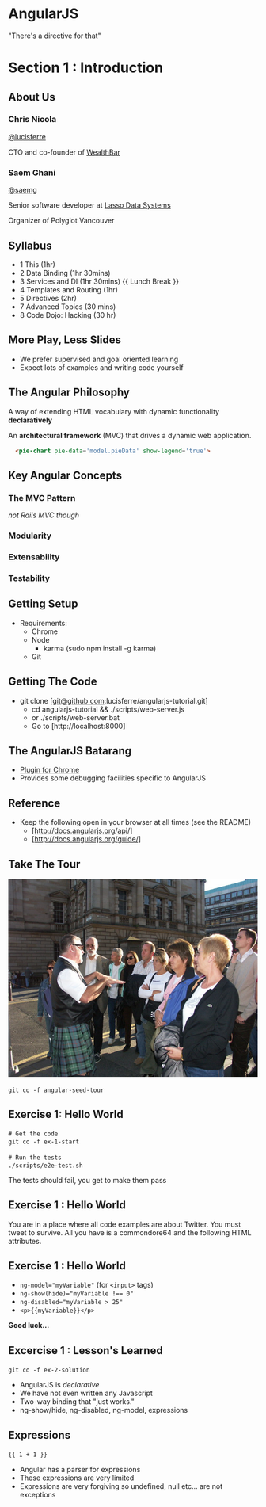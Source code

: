 # AngularJS

"There's a directive for that"



# Section 1 : Introduction


## About Us

### Chris Nicola

[@lucisferre](http://twitter.com/lucisferre)

CTO and co-founder of [WealthBar](http://wealthbar.com)

### Saem Ghani

[@saemg](http://twitter.com/saemg)

Senior software developer at [Lasso Data Systems](http://lassocrm.com)

Organizer of Polyglot Vancouver


## Syllabus

- 1 This (1hr)
- 2 Data Binding (1hr 30mins)
- 3 Services and DI (1hr 30mins)
{{ Lunch Break }}
- 4 Templates and Routing (1hr)
- 5 Directives (2hr)
- 7 Advanced Topics (30 mins)
- 8 Code Dojo: Hacking (30 hr)


## More Play, Less Slides

- We prefer supervised and goal oriented learning
- Expect lots of examples and writing code yourself


## The Angular Philosophy

A way of extending HTML vocabulary with dynamic functionality **declaratively**

An **architectural framework** (MVC) that drives a dynamic web application.

```html
  <pie-chart pie-data='model.pieData' show-legend='true'>
```


## Key Angular Concepts

### The MVC Pattern
_not Rails MVC though_
### Modularity
### Extensability
### Testability


## Getting Setup

- Requirements:
  - Chrome
  - Node
    - karma (sudo npm install -g karma)
  - Git


## Getting The Code
- git clone [git@github.com:lucisferre/angularjs-tutorial.git]
  - cd angularjs-tutorial && ./scripts/web-server.js
  - or ./scripts/web-server.bat
  - Go to [http://localhost:8000]


## The AngularJS Batarang
- [Plugin for Chrome](https://chrome.google.com/webstore/detail/angularjs-batarang/ighdmehidhipcmcojjgiloacoafjmpfk?hl=en)
- Provides some debugging facilities specific to AngularJS


## Reference
- Keep the following open in your browser at all times (see the README)
  - [http://docs.angularjs.org/api/]
  - [http://docs.angularjs.org/guide/]


## Take The Tour

<img src="assets/tourguide.jpg" height="400">

`git co -f angular-seed-tour`


## Exercise 1: Hello World

```
# Get the code
git co -f ex-1-start

# Run the tests
./scripts/e2e-test.sh
```

The tests should fail, you get to make them pass


## Exercise 1 : Hello World

You are in a place where all code examples are about Twitter.
You must tweet to survive. All you have is a commondore64 and the following HTML attributes.


## Exercise 1 : Hello World

- `ng-model="myVariable"` (for `<input>` tags)
- `ng-show(hide)="myVariable !== 0"`
- `ng-disabled="myVariable > 25"`
- `<p>{{myVariable}}</p>`

__Good luck...__


## Excercise 1 : Lesson's Learned

`git co -f ex-2-solution`
- AngularJS is _declarative_
- We have not even written any Javascript
- Two-way binding that "just works."
- ng-show/hide, ng-disabled, ng-model, expressions


## Expressions

`{{ 1 + 1 }}`

- Angular has a parser for expressions
- These expressions are very limited
- Expressions are very forgiving so undefined, null etc... are not exceptions
